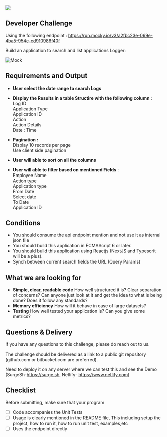 ![](https://media-exp1.licdn.com/dms/image/C561BAQGgMamiRkXXKg/company-background_10000/0/1642167173910?e=1644004800&v=beta&t=Xz9zywsE04M7o79mlxfdOBO67BpV3JpVRHXKGGT877s)
## Developer Challenge

Using the following endpoint : https://run.mocky.io/v3/a2fbc23e-069e-4ba5-954c-cd910986f40f

Build an application to search and list applications Logger:

![Mock](https://i.ibb.co/DMhqYjw/Screen-Shot-2022-02-04-at-12-15-45-AM.png)

## Requirements and Output

- **User select the date range to search Logs**
- **Display the Results in a table Structire with the following column** : <br>
      Log ID<br>
      Application Type<br>
      Application ID<br>
      Action<br>
      Action Details<br>
      Date : Time
- **Pagination :** <br>
      Display 10 records per page<br>
        Use client side pagination
      
- **User will able to sort on all the columns**
- **User will able to filter based on mentioned Fields** : <br>
       Employee Name <br>
       Action type <br>
       Application type <br>
       From Date<br>
       Select date<br>
       To Date<br>
       Application ID

## Conditions
- You should consume the api endpoint mention and not use it as internal json file
- You should build this application in ECMAScript 6 or later.
- You should build this application using Reactjs (NextJS and Typescrit will be a plus).
- Synch between current search fields the URL (Query Params)

## What we are looking for

- **Simple, clear, readable code** How well structured it is? Clear separation of concerns? Can anyone just look at it and get the idea to
what is being done? Does it follow any standards?
- **Memory efficiency** How will it behave in case of large datasets?
- **Testing** How well tested your application is? Can you give some metrics?


## Questions & Delivery

If you have any questions to this challenge, please do reach out to us.

The challenge should be delivered as a link to a public git repository (github.com or bitbucket.com are preferred).

Need to deploy it on any server where we can test this and see the Demo (SurgeSh-https://surge.sh, Netlify- https://www.netlify.com)

## Checklist

Before submitting, make sure that your program

- [ ] Code accompanies the Unit Tests
- [ ] Usage is clearly mentioned in the README file, This including setup the project, how to run it, how to run unit test, examples,etc
- [ ] Uses the endpoint directly
